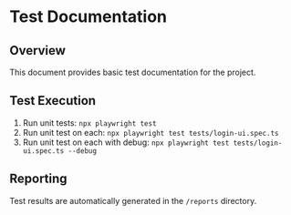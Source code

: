 # Test Documentation

## Overview

This document provides basic test documentation for the project.

## Test Execution

1. Run unit tests: `npx playwright test`
2. Run unit test on each: `npx playwright test tests/login-ui.spec.ts`
3. Run unit test on each with debug: `npx playwright test tests/login-ui.spec.ts --debug`

## Reporting

Test results are automatically generated in the `/reports` directory.
